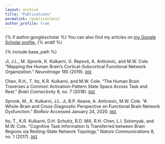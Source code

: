 ```yaml
---
layout: archive
title: "Publications"
permalink: /publications/
author_profile: true
---
```


{% if author.googlescholar %}
  You can also find my articles on <u><a href="{{author.googlescholar}}">my Google Scholar profile</a>.</u>
{% endif %}

{% include base_path %}

Ji, J.L., M. Spronk, K. Kulkarni, G. Repovš, A. Anticevic, and M.W. Cole. “Mapping the Human Brain’s Cortical-Subcortical Functional Network Organization.” *NeuroImage* 185 (2019). [`DOI`](https://doi.org/10.1016/j.neuroimage.2018.10.006)

Chen, R.H., T. Ito, K.R. Kulkarni, and M.W. Cole. “The Human Brain Traverses a Common Activation-Pattern State Space Across Task and Rest.” *Brain Connectivity* 8, no. 7 (2018). [`DOI`](https://doi.org/10.1089/brain.2018.0586)

Spronk, M., K. Kulkarni, J.L. Ji, B.P. Keane, A. Anticevic, M.W. Cole. “A Whole-Brain and Cross-Diagnostic Perspective on Functional Brain Network Dysfunction." *BioRxiv* Accessed January 24, 2020. [`DOI`](https://www.biorxiv.org/content/10.1101/326728v1.abstract)

Ito, T., K.R. Kulkarni, D.H. Schultz, R.D. Mill, R.H. Chen, L.I. Solomyak, and M.W. Cole. “Cognitive Task Information Is Transferred between Brain Regions via Resting-State Network Topology.” *Nature Communications* 8, no. 1 (2017). [`DOI`](https://doi.org/10.1038/s41467-017-01000-w)
